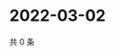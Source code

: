 # 2022-03-02

共 0 条

<!-- BEGIN WEIBO -->
<!-- 最后更新时间 Wed Mar 02 2022 00:13:00 GMT+0800 (China Standard Time) -->

<!-- END WEIBO -->
